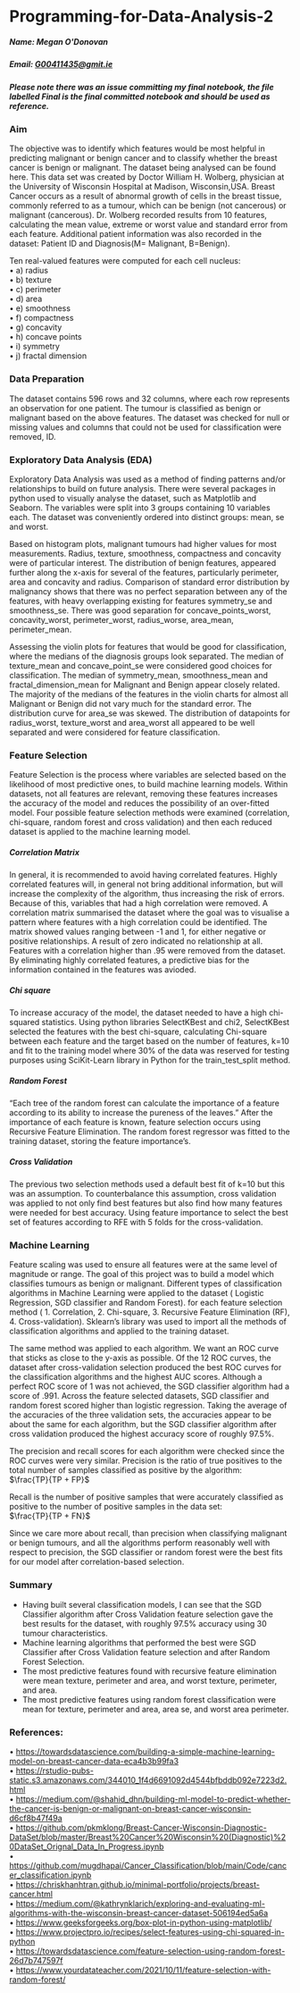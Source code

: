 # Programming-for-Data-Analysis-2

##### *Name: Megan O'Donovan*
##### *Email: G00411435@gmit.ie*
##### *Please note there was an issue committing my final notebook, the file labelled Final is the final committed notebook and should be used as reference.*

### Aim
The objective was to identify which features would be most helpful in predicting malignant or benign cancer and to classify whether the breast cancer is benign or malignant. The dataset being analysed can be found here. This data set was created by Doctor William H. Wolberg, physician at the University of Wisconsin Hospital at Madison, Wisconsin,USA. Breast Cancer occurs as a result of abnormal growth of cells in the breast tissue, commonly referred to as a tumour, which can be benign (not cancerous) or malignant (cancerous). Dr. Wolberg recorded results from 10 features, calculating the mean value, extreme  or worst value and standard error from each feature. Additional patient information was also recorded in the dataset: Patient ID and Diagnosis(M= Malignant, B=Benign). <br>

Ten real-valued features were computed for each cell nucleus:<br>
•	a) radius <br>
•	b) texture <br>
•	c) perimeter<br>
•	d) area<br>
•	e) smoothness <br>
•	f) compactness <br>
•	g) concavity <br>
•	h) concave points <br>
•	i) symmetry<br>
•	j) fractal dimension <br>

### Data Preparation <br>

The dataset contains 596 rows and 32 columns, where each row represents an observation for one patient. The tumour is classified as benign or malignant based on the above features. The dataset was checked for null or missing values and columns that could not be used for classification were removed, ID. <br>

### Exploratory Data Analysis (EDA) <br>
Exploratory Data Analysis was used as a method of finding patterns and/or relationships to build on future analysis. There were several packages in python used to visually analyse the dataset, such as Matplotlib and Seaborn. The variables were split into 3 groups containing 10 variables each. The dataset was conveniently ordered into distinct groups: mean, se and worst. <br>

Based on histogram plots, malignant tumours had higher values for most measurements. Radius, texture, smoothness, compactness and concavity were of particular interest. The distribution of benign features, appeared further along the x-axis for several of the features, particularly perimeter, area and concavity and radius. Comparison of standard error distribution by malignancy shows that there was no perfect separation between any of the features, with heavy overlapping existing for features symmetry_se and  smoothness_se. There was good separation for concave_points_worst, concavity_worst, perimeter_worst, radius_worse, area_mean, perimeter_mean.  <br>

Assessing the violin plots for features that would be good for classification, where the medians of the diagnosis groups look separated. The median of texture_mean and concave_point_se were considered good choices for classification. The median of symmetry_mean, smoothness_mean and fractal_dimension_mean for Malignant and Benign appear closely related. The  majority of the medians of the features in the violin charts for almost all Malignant or Benign did not vary much for the standard error. The distribution curve for area_se was skewed. The distribution of datapoints for radius_worst, texture_worst and area_worst all appeared to be well separated and were considered for feature classification.  <br>

### Feature Selection <br>

Feature Selection is the process where variables are selected based on the likelihood of most predictive ones, to build machine learning models. Within datasets, not all features are relevant, removing these features increases the accuracy of the model and reduces the possibility of an over-fitted model. Four possible feature selection methods were examined (correlation, chi-square, random forest and cross validation) and then each reduced dataset is applied to the machine learning model. 

##### Correlation Matrix 
In general, it is recommended to avoid having correlated features. Highly correlated features will, in general not bring additional information, but will increase the complexity of the algorithm, thus increasing the risk of errors. Because of this, variables that had a high correlation were removed. A correlation matrix summarised the dataset where the goal was to visualise a pattern where features with a high correlation could be identified. The matrix showed values ranging between -1 and 1, for either negative or positive relationships. A result of zero indicated no relationship at all. Features with a correlation higher than .95 were removed from the dataset. By eliminating highly correlated features, a predictive bias for the information contained in the features was avioded. <br>

##### Chi square <br>
To increase accuracy of the model, the dataset needed to have a high chi-squared statistics. Using python libraries SelectKBest and chi2, SelectKBest selected the features with the best chi-square,  calculating Chi-square between each feature and the target based on the number of features, k=10 and fit to the training model where 30% of the data was reserved for testing purposes using SciKit-Learn library in Python for the train_test_split method. <br>

##### Random Forest <br>
“Each tree of the random forest can calculate the importance of a feature according to its ability to increase the pureness of the leaves.” After the importance of each feature is known, feature selection occurs using Recursive Feature Elimination. The random forest regressor was fitted to the training dataset, storing the feature importance’s. <br>

##### Cross Validation <br>
The previous two selection methods used a default best fit of k=10 but this was an assumption. To counterbalance this assumption, cross validation was applied to not only find best features but also find how many features were needed for best accuracy. Using feature importance to select the best set of features according to RFE with 5 folds for the cross-validation.<br>

### Machine Learning
Feature scaling was used to ensure all features were at the same level of magnitude or range. The goal of this project was to build a model which classifies tumours as benign or malignant. Different types of classification algorithms in Machine Learning were applied to the dataset ( Logistic Regression, SGD classifier and Random Forest). for each feature selection method ( 1. Correlation, 2. Chi-square, 3. Recursive Feature Elimination (RF), 4. Cross-validation). Sklearn’s library was used to import all the methods of classification algorithms and applied to the training dataset. <br>

The same method was applied to each algorithm. We want an ROC curve that sticks as close to the y-axis as possible. Of the 12 ROC curves, the dataset after cross-validation selection produced the best ROC curves for the classification algorithms and the highest AUC  scores. Although a perfect ROC score of 1 was not achieved, the SGD classifier algorithm had a score of .991. Across the feature selected datasets, SGD classifier and random forest scored higher than logistic regression. Taking the average of the accuracies of the three validation sets, the accuracies appear to be about the same for each algorithm, but the SGD classifier algorithm after cross validation produced the highest accuracy score of roughly 97.5%. <br>

The precision and recall scores for each algorithm were checked since the ROC curves were very similar. Precision is the ratio of true positives to the total number of samples classified as positive by the algorithm: <br>
$\frac{TP}{TP + FP}$

Recall is the number of positive samples that were accurately classified as positive to the number of positive samples in the data set: <br>
$\frac{TP}{TP + FN}$  <br>

Since we care more about recall, than precision when classifying malignant or benign tumours, and all the algorithms perform reasonably well with respect to precision, the SGD classifier or random forest were the best fits for our model after correlation-based selection. <br>

### Summary <br>
* Having built several classification models, I can see that the SGD Classifier algorithm after Cross Validation feature selection gave the best results for the dataset, with roughly 97.5% accuracy using 30 tumour characteristics. <br>
* Machine learning algorithms that performed the best were SGD Classifier after Cross Validation feature selection and after Random Forest Selection. <br>
* The most predictive features found with recursive feature elimination were mean texture, perimeter and area, and worst texture, perimeter, and area. <br>
* The most predictive features using random forest classification were mean for texture, perimeter and area, area se, and worst area perimeter. <br>

### References:<br>
•	https://towardsdatascience.com/building-a-simple-machine-learning-model-on-breast-cancer-data-eca4b3b99fa3  <br>
•	https://rstudio-pubs-static.s3.amazonaws.com/344010_1f4d6691092d4544bfbddb092e7223d2.html  <br>
•	https://medium.com/@shahid_dhn/building-ml-model-to-predict-whether-the-cancer-is-benign-or-malignant-on-breast-cancer-wisconsin-d6cf8b47f49a  <br>
•	https://github.com/pkmklong/Breast-Cancer-Wisconsin-Diagnostic-DataSet/blob/master/Breast%20Cancer%20Wisconsin%20(Diagnostic)%20DataSet_Orignal_Data_In_Progress.ipynb  <br>
•	https://github.com/mugdhapai/Cancer_Classification/blob/main/Code/cancer_classification.ipynb  <br>
•	https://chriskhanhtran.github.io/minimal-portfolio/projects/breast-cancer.html <br>
•	https://medium.com/@kathrynklarich/exploring-and-evaluating-ml-algorithms-with-the-wisconsin-breast-cancer-dataset-506194ed5a6a <br>
•	https://www.geeksforgeeks.org/box-plot-in-python-using-matplotlib/ <br>
•	https://www.projectpro.io/recipes/select-features-using-chi-squared-in-python  <br>
•	https://towardsdatascience.com/feature-selection-using-random-forest-26d7b747597f  <br>
•	https://www.yourdatateacher.com/2021/10/11/feature-selection-with-random-forest/  <br>



